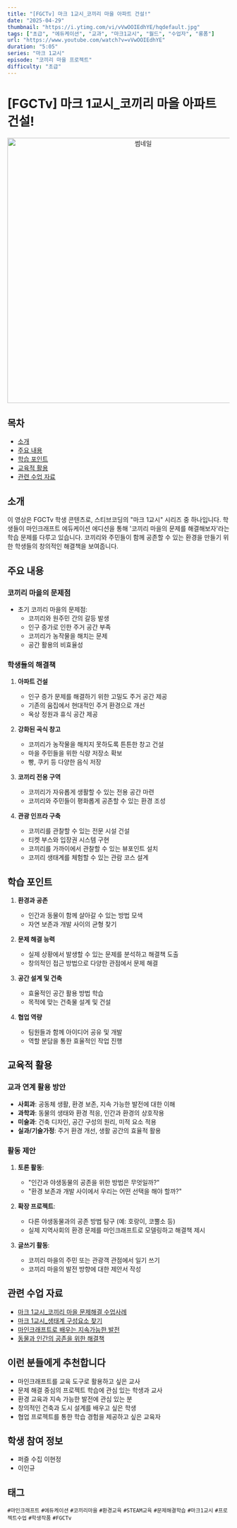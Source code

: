 ```yaml
---
title: "[FGCTv] 마크 1교시_코끼리 마을 아파트 건설!"
date: "2025-04-29"
thumbnail: "https://i.ytimg.com/vi/vVwOOIEdhYE/hqdefault.jpg"
tags: ["초급", "에듀케이션", "교과", "마크1교시", "월드", "수업자", "롱폼"]
url: "https://www.youtube.com/watch?v=vVwOOIEdhYE"
duration: "5:05"
series: "마크 1교시"
episode: "코끼리 마을 프로젝트"
difficulty: "초급"
---
```


# [FGCTv] 마크 1교시_코끼리 마을 아파트 건설!

<div align="center">
  <img src="https://i.ytimg.com/vi/vVwOOIEdhYE/hqdefault.jpg" alt="썸네일" width="600"/>
</div>

## 목차

- [소개](#소개)
- [주요 내용](#주요-내용)
- [학습 포인트](#학습-포인트)
- [교육적 활용](#교육적-활용)
- [관련 수업 자료](#관련-수업-자료)

## 소개

이 영상은 FGCTv 학생 콘텐츠로, 스티브코딩의 "마크 1교시" 시리즈 중 하나입니다. 학생들이 마인크래프트 에듀케이션 에디션을 통해 '코끼리 마을의 문제를 해결해보자'라는 학습 문제를 다루고 있습니다. 코끼리와 주민들이 함께 공존할 수 있는 환경을 만들기 위한 학생들의 창의적인 해결책을 보여줍니다.

## 주요 내용

### 코끼리 마을의 문제점

- 초기 코끼리 마을의 문제점:
  - 코끼리와 원주민 간의 갈등 발생
  - 인구 증가로 인한 주거 공간 부족
  - 코끼리가 농작물을 해치는 문제
  - 공간 활용의 비효율성

### 학생들의 해결책

1. **아파트 건설**
   - 인구 증가 문제를 해결하기 위한 고밀도 주거 공간 제공
   - 기존의 움집에서 현대적인 주거 환경으로 개선
   - 옥상 정원과 휴식 공간 제공

2. **강화된 곡식 창고**
   - 코끼리가 농작물을 해치지 못하도록 튼튼한 창고 건설
   - 마을 주민들을 위한 식량 저장소 확보
   - 빵, 쿠키 등 다양한 음식 저장

3. **코끼리 전용 구역**
   - 코끼리가 자유롭게 생활할 수 있는 전용 공간 마련
   - 코끼리와 주민들이 평화롭게 공존할 수 있는 환경 조성

4. **관광 인프라 구축**
   - 코끼리를 관찰할 수 있는 전문 시설 건설
   - 티켓 부스와 입장권 시스템 구현
   - 코끼리를 가까이에서 관찰할 수 있는 뷰포인트 설치
   - 코끼리 생태계를 체험할 수 있는 관람 코스 설계

## 학습 포인트

1. **환경과 공존**
   - 인간과 동물이 함께 살아갈 수 있는 방법 모색
   - 자연 보존과 개발 사이의 균형 찾기

2. **문제 해결 능력**
   - 실제 상황에서 발생할 수 있는 문제를 분석하고 해결책 도출
   - 창의적인 접근 방법으로 다양한 관점에서 문제 해결

3. **공간 설계 및 건축**
   - 효율적인 공간 활용 방법 학습
   - 목적에 맞는 건축물 설계 및 건설

4. **협업 역량**
   - 팀원들과 함께 아이디어 공유 및 개발
   - 역할 분담을 통한 효율적인 작업 진행

## 교육적 활용

### 교과 연계 활용 방안

- **사회과**: 공동체 생활, 환경 보존, 지속 가능한 발전에 대한 이해
- **과학과**: 동물의 생태와 환경 적응, 인간과 환경의 상호작용
- **미술과**: 건축 디자인, 공간 구성의 원리, 미적 요소 적용
- **실과/기술가정**: 주거 환경 개선, 생활 공간의 효율적 활용

### 활동 제안

1. **토론 활동**:
   - "인간과 야생동물의 공존을 위한 방법은 무엇일까?"
   - "환경 보존과 개발 사이에서 우리는 어떤 선택을 해야 할까?"

2. **확장 프로젝트**:
   - 다른 야생동물과의 공존 방법 탐구 (예: 호랑이, 코뿔소 등)
   - 실제 지역사회의 환경 문제를 마인크래프트로 모델링하고 해결책 제시

3. **글쓰기 활동**:
   - 코끼리 마을의 주민 또는 관광객 관점에서 일기 쓰기
   - 코끼리 마을의 발전 방향에 대한 제안서 작성

## 관련 수업 자료

- [마크 1교시_코끼리 마을 문제해결 수업사례](링크)
- [마크 1교시_생태계 구성요소 찾기](링크)
- [마인크래프트로 배우는 지속가능한 발전](링크)
- [동물과 인간의 공존을 위한 해결책](링크)

## 이런 분들에게 추천합니다

- 마인크래프트를 교육 도구로 활용하고 싶은 교사
- 문제 해결 중심의 프로젝트 학습에 관심 있는 학생과 교사
- 환경 교육과 지속 가능한 발전에 관심 있는 분
- 창의적인 건축과 도시 설계를 배우고 싶은 학생
- 협업 프로젝트를 통한 학습 경험을 제공하고 싶은 교육자

## 학생 참여 정보

- 퍼즐 수집 이현정
- 이인규

## 태그
`#마인크래프트` `#에듀케이션` `#코끼리마을` `#환경교육` `#STEAM교육` `#문제해결학습` `#마크1교시` `#프로젝트수업` `#학생작품` `#FGCTv`